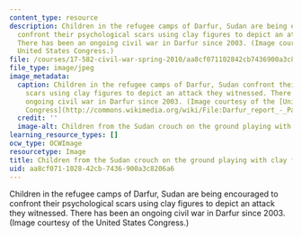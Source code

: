 ```yaml
---
content_type: resource
description: Children in the refugee camps of Darfur, Sudan are being encouraged to
  confront their psychological scars using clay figures to depict an attack they witnessed.
  There has been an ongoing civil war in Darfur since 2003. (Image courtesy of the
  United States Congress.)
file: /courses/17-582-civil-war-spring-2010/aa8cf071102842cb7436900a3c8206a6_17-582s10.jpg
file_type: image/jpeg
image_metadata:
  caption: Children in the refugee camps of Darfur, Sudan confront their psychological
    scars using clay figures to depict an attack they witnessed. There has been an
    ongoing civil war in Darfur since 2003. (Image courtesy of the [United States
    Congress](http://commons.wikimedia.org/wiki/File:Darfur_report_-_Page_7_Image_1.jpg).)
  credit: ''
  image-alt: Children from the Sudan crouch on the ground playing with clay figures.
learning_resource_types: []
ocw_type: OCWImage
resourcetype: Image
title: Children from the Sudan crouch on the ground playing with clay figures
uid: aa8cf071-1028-42cb-7436-900a3c8206a6
---
```

Children in the refugee camps of Darfur, Sudan are being encouraged to confront their psychological scars using clay figures to depict an attack they witnessed. There has been an ongoing civil war in Darfur since 2003. (Image courtesy of the United States Congress.)

